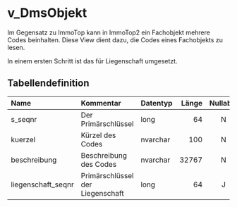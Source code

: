 # v_DmsObjekt

Im Gegensatz zu ImmoTop kann in ImmoTop2 ein Fachobjekt mehrere Codes beinhalten. Diese View dient dazu, die Codes eines Fachobjekts zu lesen.

In einem ersten Schritt ist das für Liegenschaft umgesetzt.

## Tabellendefinition

| Name               | Kommentar                        | Datentyp | Länge | Nullable |
| :----------------- | :------------------------------- | :------- | ----: | :------: |
| s_seqnr            | Der Primärschlüssel              | long     |    64 |    N     |
| kuerzel            | Kürzel des Codes                 | nvarchar |   100 |    N     |
| beschreibung       | Beschreibung des Codes           | nvarchar | 32767 |    N     |
| liegenschaft_seqnr | Primärschlüssel der Liegenschaft | long     |    64 |    J     |
